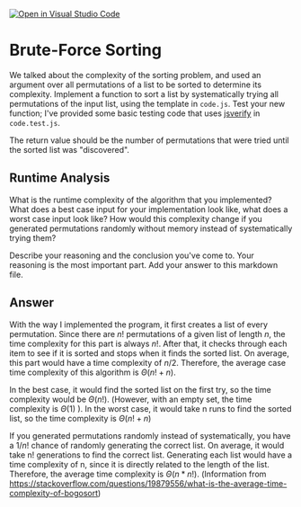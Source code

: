 [![Open in Visual Studio Code](https://classroom.github.com/assets/open-in-vscode-718a45dd9cf7e7f842a935f5ebbe5719a5e09af4491e668f4dbf3b35d5cca122.svg)](https://classroom.github.com/online_ide?assignment_repo_id=11730521&assignment_repo_type=AssignmentRepo)
# Brute-Force Sorting

We talked about the complexity of the sorting problem, and used an argument over
all permutations of a list to be sorted to determine its complexity. Implement
a function to sort a list by systematically trying all permutations of the input
list, using the template in `code.js`. Test your new function; I've provided
some basic testing code that uses [jsverify](https://jsverify.github.io/) in
`code.test.js`.

The return value should be the number of permutations that were tried until the
sorted list was "discovered".

## Runtime Analysis

What is the runtime complexity of the algorithm that you implemented? What does
a best case input for your implementation look like, what does a worst case
input look like? How would this complexity change if you generated permutations
randomly without memory instead of systematically trying them?

Describe your reasoning and the conclusion you've come to. Your reasoning is the
most important part. Add your answer to this markdown file.

## Answer

With the way I implemented the program, it first creates a list of every permutation.  Since there are $n!$ permutations of a given list of length $n$, the time complexity for this part is always $n!$.  After that, it checks through each item to see if it is sorted and stops when it finds the sorted list.  On average, this part would have a time complexity of $n/2$.  Therefore, the average case time complexity of this algorithm is $\Theta(n! + n)$.

In the best case, it would find the sorted list on the first try, so the time complexity would be $\Theta(n!)$.  (However, with an empty set, the time complexity is $\Theta(1)$ ).  In the worst case, it would take n runs to find the sorted list, so the time complexity is $\Theta(n! + n)$

If you generated permutations randomly instead of systematically, you have a $1/n!$ chance of randomly generating the correct list.  On average, it would take n! generations to find the correct list.  Generating each list would have a time complexity of n, since it is directly related to the length of the list.  Therefore, the average time complexity is $\Theta(n*n!)$.  (Information from https://stackoverflow.com/questions/19879556/what-is-the-average-time-complexity-of-bogosort)
